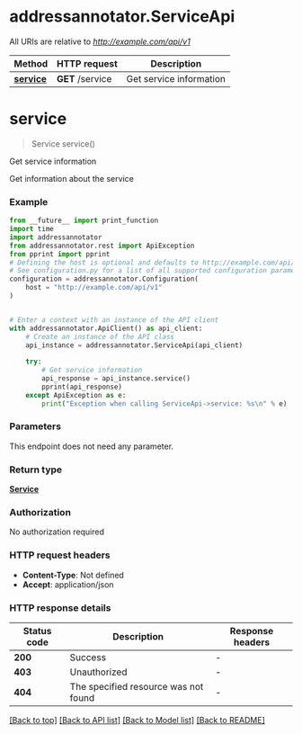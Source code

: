 # addressannotator.ServiceApi

All URIs are relative to *http://example.com/api/v1*

Method | HTTP request | Description
------------- | ------------- | -------------
[**service**](ServiceApi.md#service) | **GET** /service | Get service information


# **service**
> Service service()

Get service information

Get information about the service

### Example

```python
from __future__ import print_function
import time
import addressannotator
from addressannotator.rest import ApiException
from pprint import pprint
# Defining the host is optional and defaults to http://example.com/api/v1
# See configuration.py for a list of all supported configuration parameters.
configuration = addressannotator.Configuration(
    host = "http://example.com/api/v1"
)


# Enter a context with an instance of the API client
with addressannotator.ApiClient() as api_client:
    # Create an instance of the API class
    api_instance = addressannotator.ServiceApi(api_client)
    
    try:
        # Get service information
        api_response = api_instance.service()
        pprint(api_response)
    except ApiException as e:
        print("Exception when calling ServiceApi->service: %s\n" % e)
```

### Parameters
This endpoint does not need any parameter.

### Return type

[**Service**](Service.md)

### Authorization

No authorization required

### HTTP request headers

 - **Content-Type**: Not defined
 - **Accept**: application/json

### HTTP response details
| Status code | Description | Response headers |
|-------------|-------------|------------------|
**200** | Success |  -  |
**403** | Unauthorized |  -  |
**404** | The specified resource was not found |  -  |

[[Back to top]](#) [[Back to API list]](../README.md#documentation-for-api-endpoints) [[Back to Model list]](../README.md#documentation-for-models) [[Back to README]](../README.md)


